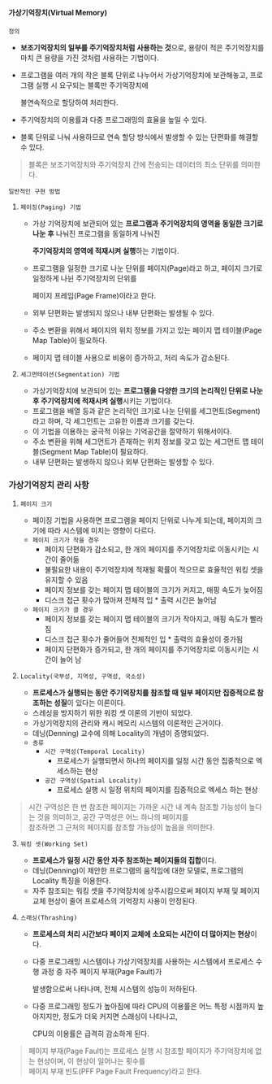 #### 가상기억장치(Virtual Memory)
`정의`
- **보조기억장치의 일부를 주기억장치처럼 사용하는 것**으로, 용량이 적은 주기억장치를 마치 큰 용량을 가진 것처럼 사용하는 기법이다.
- 프로그램을 여러 개의 작은 블록 단위로 나누어서 가상기억장치에 보관해놓고, 프로그램 실행 시 요구되는 블록만 주기억장치에

  불연속적으로 할당하여 처리한다.
- 주기억장치의 이용률과 다중 프로그래밍의 효율을 높일 수 있다.
- 블록 단위로 나눠 사용하므로 연속 할당 방식에서 발생할 수 있는 단편화를 해결할 수 있다.

> 블록은 보조기억장치와 주기억장치 간에 전송되는 데이터의 최소 단위를 의미한다.

`일반적인 구현 방법`

1. `페이징(Paging) 기법`
   - 가상 기억장치에 보관되어 있는 **프로그램과 주기억장치의 영역을 동일한 크기로 나눈 후** 나눠진 프로그램을 동일하게 나눠진 

     **주기억장치의 영역에 적재시켜 실행**하는 기법이다.
   - 프로그램을 일정한 크기로 나눈 단위를 페이지(Page)라고 하고, 페이지 크기로 일정하게 나뉜 주기억장치의 단위를
   
     페이지 프레임(Page Frame)이라고 한다.
   - 외부 단편화는 발생되지 않으나 내부 단편화는 발생될 수 있다.
   - 주소 변환을 위해서 페이지의 위치 정보를 가지고 있는 페이지 맵 테이블(Page Map Table)이 필요하다.
   - 페이지 맵 테이블 사용으로 비용이 증가하고, 처리 속도가 감소된다.

2. `세그먼테이션(Segmentation) 기법`
    - 가상기억장치에 보관되어 있는 **프로그램을 다양한 크기의 논리적인 단위로 나눈 후 주기억장치에 적재시켜 실행**시키는 기법이다.
    - 프로그램을 배열 등과 같은 논리적인 크기로 나눈 단위를 세그먼트(Segment)라고 하며, 각 세그먼트는 고유한 이름과 크기를 갖는다.
    - 이 기법을 이용하는 궁극적 이유는 기억공간을 절약하기 위해서이다.
    - 주소 변환을 위해 세그먼트가 존재하는 위치 정보를 갖고 있는 세그먼트 맵 테이블(Segment Map Table)이 필요하다.
    - 내부 단편화는 발생하지 않으나 외부 단편화는 발생할 수 있다.

### 가상기억장치 관리 사항

1. `페이지 크기`
    - 페이징 기법을 사용하면 프로그램을 페이지 단위로 나누게 되는데, 페이지의 크기에 따라 시스템에 미치는 영향이 다르다.
    - `페이지 크기가 작을 경우`
      - 페이지 단편화가 감소되고, 한 개의 페이지를 주기억장치로 이동시키는 시간이 줄어듦
      - 불필요한 내용이 주기억장치에 적재될 확률이 적으므로 효율적인 워킹 셋을 유지할 수 있음
      - 페이지 정보를 갖는 페이지 맵 테이블의 크기가 커지고, 매핑 속도가 늦어짐
      - 디스크 접근 횟수가 많아져 전체적 입 * 출력 시간은 늘어남
    - `페이지 크기가 클 경우`
      - 페이지 정보를 갖는 페이지 맵 테이블의 크기가 작아지고, 매핑 속도가 빨라짐
      - 디스크 접근 횟수가 줄어들어 전체적인 입 * 출력의 효율성이 증가됨
      - 페이지 단편화가 증가되고, 한 개의 페이지를 주기억장치로 이동시키는 시간이 늘어 남

2. `Locality(국부성, 지역성, 구역성, 국소성)`
   - **프로세스가 실행되는 동안 주기억장치를 참조할 때 일부 페이지만 집중적으로 참조하는 성질**이 있다는 이론이다.
   - 스레싱을 방지하기 위한 워킹 셋 이론의 기반이 되었다.
   - 가상기억장치의 관리와 캐시 메모리 시스템의 이론적인 근거이다.
   - 데닝(Denning) 교수에 의해 Locality의 개념이 증명되었다.
   - `종류`
     - `시간 구역성(Temporal Locality)`
       - 프로세스가 실행되면서 하나의 페이지를 일정 시간 동안 집중적으로 엑세스하는 현상
     - `공간 구역성(Spatial Locality)`
       - 프로세스 실행 시 일정 위치의 페이지를 집중적으로 엑세스 하는 현상

> 시간 구역성은 한 번 참조한 페이지는 가까운 시간 내 계속 참조할 가능성이 높다는 것을 의미하고, 공간 구역성은 어느 하나의 페이지를<br>
> 참조하면 그 근처의 페이지를 참조할 가능성이 높음을 의미한다.

3. `워킹 셋(Working Set)`
    - **프로세스가 일정 시간 동안 자주 참조하는 페이지들의 집합**이다.
    - 데닝(Denning)이 제안한 프로그램의 움직임에 대한 모델로, 프로그램의 Locality 특징을 이용한다.
    - 자주 참조되는 워킹 셋을 주기억장치에 상주시킴으로써 페이지 부재 및 페이지 교체 현상이 줄어 프로세스의 기억장치 사용이 안정된다.

4. `스래싱(Thrashing)`
    - **프로세스의 처리 시간보다 페이지 교체에 소요되는 시간이 더 많아지는 현상**이다.
    - 다중 프로그래밍 시스템이나 가상기억장치를 사용하는 시스템에서 프로세스 수행 과정 중 자주 페이지 부재(Page Fault)가
    
      발생함으로써 나타나며, 전체 시스템의 성능이 저하된다.
    - 다중 프로그래밍 정도가 높아짐에 따라 CPU의 이용률은 어느 특정 시점까지 높아지지만, 정도가 더욱 커지면 스래싱이 나타나고,
    
      CPU의 이용률은 급격히 감소하게 된다.

> 페이지 부재(Page Fault)는 프로세스 실행 시 참조할 페이지가 주기억장치에 없는 현상이며, 이 현상이 일어나는 횟수를<br>
> 페이지 부재 빈도(PFF Page Fault Frequency)라고 한다.
